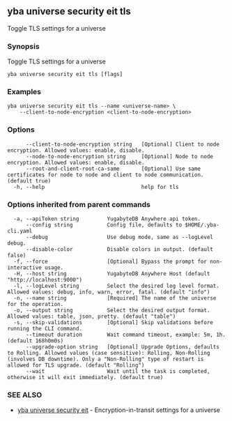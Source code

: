 ## yba universe security eit tls

Toggle TLS settings for a universe

### Synopsis

Toggle TLS settings for a universe

```
yba universe security eit tls [flags]
```

### Examples

```
yba universe security eit tls --name <universe-name> \
	--client-to-node-encryption <client-to-node-encryption>
```

### Options

```
      --client-to-node-encryption string   [Optional] Client to node encryption. Allowed values: enable, disable.
      --node-to-node-encryption string     [Optional] Node to node encryption. Allowed values: enable, disable.
      --root-and-client-root-ca-same       [Optional] Use same certificates for node to node and client to node communication. (default true)
  -h, --help                               help for tls
```

### Options inherited from parent commands

```
  -a, --apiToken string         YugabyteDB Anywhere api token.
      --config string           Config file, defaults to $HOME/.yba-cli.yaml
      --debug                   Use debug mode, same as --logLevel debug.
      --disable-color           Disable colors in output. (default false)
  -f, --force                   [Optional] Bypass the prompt for non-interactive usage.
  -H, --host string             YugabyteDB Anywhere Host (default "http://localhost:9000")
  -l, --logLevel string         Select the desired log level format. Allowed values: debug, info, warn, error, fatal. (default "info")
  -n, --name string             [Required] The name of the universe for the operation.
  -o, --output string           Select the desired output format. Allowed values: table, json, pretty. (default "table")
  -s, --skip-validations        [Optional] Skip validations before running the CLI command.
      --timeout duration        Wait command timeout, example: 5m, 1h. (default 168h0m0s)
      --upgrade-option string   [Optional] Upgrade Options, defaults to Rolling. Allowed values (case sensitive): Rolling, Non-Rolling (involves DB downtime). Only a "Non-Rolling" type of restart is allowed for TLS upgrade. (default "Rolling")
      --wait                    Wait until the task is completed, otherwise it will exit immediately. (default true)
```

### SEE ALSO

* [yba universe security eit](yba_universe_security_eit.md)	 - Encryption-in-transit settings for a universe

